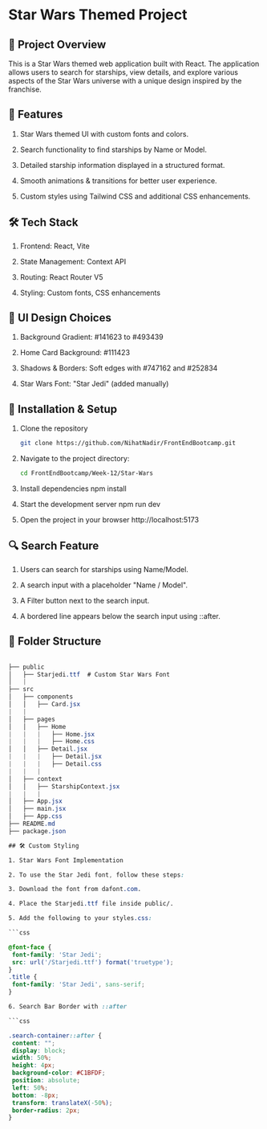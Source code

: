 # Star Wars Themed Project

## 🚀 Project Overview

This is a Star Wars themed web application built with React. The application allows users to search for starships, view details, and explore various aspects of the Star Wars universe with a unique design inspired by the franchise.

## 📌 Features

1. Star Wars themed UI with custom fonts and colors.

2. Search functionality to find starships by Name or Model.

3. Detailed starship information displayed in a structured format.

4. Smooth animations & transitions for better user experience.

5. Custom styles using Tailwind CSS and additional CSS enhancements.

## 🛠️ Tech Stack

1. Frontend: React, Vite

2. State Management: Context API

3. Routing: React Router V5

4. Styling: Custom fonts, CSS enhancements

## 🎨 UI Design Choices

1. Background Gradient: #141623 to #493439

2. Home Card Background: #111423

3. Shadows & Borders: Soft edges with #747162 and #252834

4. Star Wars Font: "Star Jedi" (added manually)

## 🔧 Installation & Setup

1. Clone the repository
   ```bash
   git clone https://github.com/NihatNadir/FrontEndBootcamp.git

2. Navigate to the project directory:
   ```bash
   cd FrontEndBootcamp/Week-12/Star-Wars   

3. Install dependencies
npm install

4. Start the development server
npm run dev

5. Open the project in your browser
http://localhost:5173

## 🔍 Search Feature

1. Users can search for starships using Name/Model.

2. A search input with a placeholder "Name / Model".

3. A Filter button next to the search input.

4. A bordered line appears below the search input using ::after.

## 📂 Folder Structure

   ```css

├── public
│   ├── Starjedi.ttf  # Custom Star Wars Font
│   |  
├── src
│   ├── components
│   │   ├── Card.jsx
|   |
│   ├── pages
│   │   ├── Home
|   |   |   ├── Home.jsx
|   |   |   ├── Home.css
│   │   ├── Detail.jsx
|   |   |   ├── Detail.jsx
|   |   |   ├── Detail.css
|   |   |
│   ├── context
│   │   ├── StarshipContext.jsx
|   |   |
│   ├── App.jsx
│   ├── main.jsx
│   ├── App.css
├── README.md
├── package.json

## 🛠 Custom Styling

1. Star Wars Font Implementation

2. To use the Star Jedi font, follow these steps:

3. Download the font from dafont.com.

4. Place the Starjedi.ttf file inside public/.

5. Add the following to your styles.css:

   ```css

@font-face {
    font-family: 'Star Jedi';
    src: url('/Starjedi.ttf') format('truetype');
}
.title {
    font-family: 'Star Jedi', sans-serif;
}

6. Search Bar Border with ::after

   ```css

.search-container::after {
    content: "";
    display: block;
    width: 50%;
    height: 4px;
    background-color: #C1BFDF;
    position: absolute;
    left: 50%;
    bottom: -8px;
    transform: translateX(-50%);
    border-radius: 2px;
}

